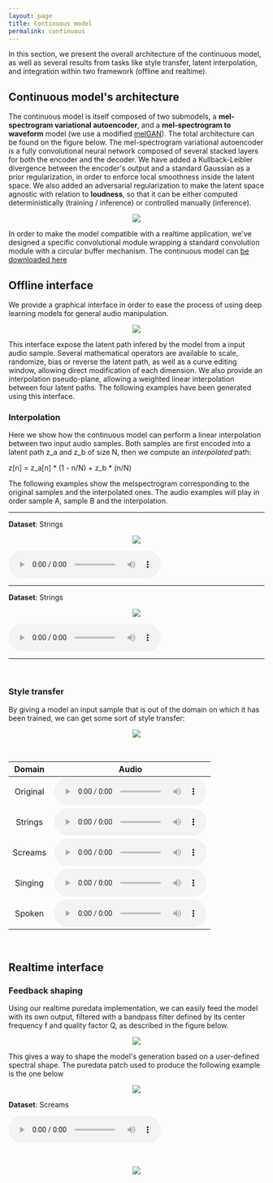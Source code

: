 ```yaml
---
layout: page
title: Continuous model
permalink: continuous
---
```


<style type="text/css">
.embed-youtube {
            position: relative;
            padding-bottom: 56.25%;
            padding-top: 25px;
            height: 0;
        }
        
.embed-youtube iframe {
    position: absolute;
    top: 0;
    left: 0;
    width: 100%;
    height: 100%;
}
</style>


In this section, we present the overall architecture of the continuous model, as well as several results from tasks like style transfer, latent interpolation, and integration within two framework (offline and realtime).

## Continuous model's architecture

The continuous model is itself composed of two submodels, a **mel-spectrogram variational autoencoder**, and a **mel-spectrogram to waveform** model (we use a modified [melGAN](https://arxiv.org/abs/1910.06711)). The total architecture can be found on the figure below. The mel-spectrogram variational autoencoder is a fully convolutional neural network composed of several stacked layers for both the encoder and the decoder. We have added a Kullback-Leibler divergence between the encoder's output and a standard Gaussian as a prior regularization, in order to enforce local smoothness inside the latent space. We also added an adversarial regularization to make the latent space agnostic with relation to **loudness**, so that it can be either computed deterministically (training / inference) or controlled manually (inference).

<p align="center"> <img src="figures/wavae_diagram.svg"> </p>

In order to make the model compatible with a realtime application, we've designed a specific convolutional module wrapping a standard convolution module with a circular buffer mechanism. The continuous model can [be downloaded here](https://github.com/acids-ircam/wavae)

## Offline interface

We provide a graphical interface in order to ease the process of using deep learning models for general audio manipulation. 

<p align="center"> <img src="figures/playground.jpeg"> </p>

This interface expose the latent path infered by the model from a input audio sample. Several mathematical operators are available to scale, randomize, bias or reverse the latent path, as well as a curve editing window, allowing direct modification of each dimension. We also provide an interpolation pseudo-plane, allowing a weighted linear interpolation between four latent paths. The following examples have been generated using this interface.


### Interpolation

Here we show how the continuous model can perform a linear interpolation between two input audio samples. Both samples are first encoded into a latent path z_a and z_b of size N, then we compute an *interpolated* path:

z[n] = z_a[n] * (1 - n/N) + z_b * (n/N)

The following examples show the melspectrogram corresponding to the original samples and the interpolated ones. The audio examples will play in order sample A, sample B and the interpolation.

---

**Dataset**: Strings

<p align="center"> <img src="Audio_Exemple/wavae_strings/AtoB.png"> </p>

<audio controls src="Audio_Exemple/wavae_strings/AtoB.wav"></audio>

---

**Dataset**: Strings

<p align="center"> <img src="Audio_Exemple/wavae_strings/BtoA.png"> </p>

<audio controls src="Audio_Exemple/wavae_strings/BtoA.wav"></audio>

---

&nbsp;

### Style transfer

By giving a model an input sample that is out of the domain on which it has been trained, we can get some sort of style transfer:

<p align="center"> <img src="figures/compa_mel.png"> </p>
&nbsp;

| Domain    | Audio                                                                      |
| :-------: | :------------------------------------------------------------------------: |
| Original  | <audio controls src="Audio_Exemple/wavae_style_transfer/cutecat.wav">      |
| Strings   | <audio controls src="Audio_Exemple/wavae_style_transfer/cat_alex.wav">     |
| Screams   | <audio controls src="Audio_Exemple/wavae_style_transfer/cat_scream.wav">   |
| Singing   | <audio controls src="Audio_Exemple/wavae_style_transfer/cat_vocalset.wav"> |
| Spoken    | <audio controls src="Audio_Exemple/wavae_style_transfer/cat_voice.wav">    |

&nbsp;


## Realtime interface

### Feedback shaping

Using our realtime puredata implementation, we can easily feed the model with its own output, filtered with a bandpass filter defined by its center frequency f and quality factor Q, as described in the figure below.

<p align="center"> <img src="Audio_Exemple/wavae_scream_feedback/feedback.png"> </p>

This gives a way to shape the model's generation based on a user-defined spectral shape. The puredata patch used to produce the following example is the one below

<p align="center"> <img src="Audio_Exemple/wavae_scream_feedback/patch.png"> </p>


**Dataset**: Screams

<audio controls src="Audio_Exemple/wavae_scream_feedback/audio.wav"></audio>

&nbsp;

<p align="center"> <img src="Audio_Exemple/wavae_scream_feedback/figure.png"> </p>


